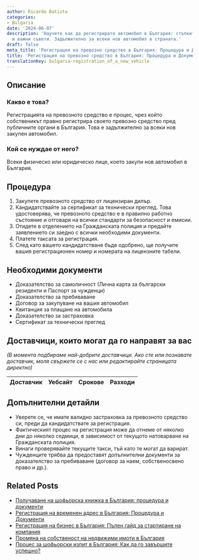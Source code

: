 ```yaml
---
author: Ricardo Batista
categories:
- Bulgaria
date: '2024-06-07'
description: 'Научете как да регистрирате автомобил в България: стъпките, документите
  и важни съвети. Задължително за всеки нов автомобил в страната.'
draft: false
meta_title: 'Регистрация на превозно средство в България: Процедура и Документи'
title: 'Регистрация на превозно средство в България: Процедура и Документи'
translationKey: bulgaria-registration_of_a_new_vehicle
---
```



## Описание
### Какво е това?
Регистрацията на превозното средство е процес, чрез който собственикът правно регистрира своето превозно средство пред публичните органи в България. Това е задължително за всеки нов закупен автомобил.

### Кой се нуждае от него?
Всеки физическо или юридическо лице, което закупи нов автомобил в България.

## Процедура
1. Закупете превозното средство от лицензиран дилър.
2. Кандидатствайте за сертификат за технически преглед. Това удостоверява, че превозното средство е в правилно работно състояние и отговаря на всички стандарти за безопасност и емисии.
3. Отидете в отделението на Гражданската полиция и предайте заявлението си заедно с всички необходими документи.
4. Платете таксата за регистрация.
5. След като вашето кандидатстване бъде одобрено, ще получите вашия регистрационен номер и номерата на лицензните табели.

## Необходими документи
- Доказателство за самоличност (Лична карта за български резиденти и Паспорт за чужденци)
- Доказателство за пребиваване
- Договор за закупуване на вашия автомобил
- Квитанция за плащане на автомобила
- Доказателство за застраховка
- Сертификат за технически преглед

## Доставчици, които могат да го направят за вас
_(В момента подбираме най-добрите доставчици. Ако сте или познавате доставчик, моля свържете се с нас или редактирайте страницата директно)_

| Доставчик       |     Уебсайт     |     Срокове       |       Разходи    |
| :-------------: | :-------------: |  :-------------: | :-------------: |


## Допълнителни детайли
- Уверете се, че имате валидно застраховка за превозното средство си, преди да кандидатствате за регистрация.
- Фактическият процес на регистрация може да отнеме от няколко дни до няколко седмици, в зависимост от текущото натоварване на Гражданската полиция.
- Винаги проверявайте текущите такси, тъй като те могат да варират.
- Чужденците трябва да предоставят допълнителни документи за доказателство за пребиваване (договор за наем, собственосвено право и др.).
## Related Posts

- [Получаване на шофьорска книжка в България: процедура и документи](https://tramitit.com/bg/guides/bulgaria/izdavane_na_shoforska_knizhka/)
- [Регистрация на временен адрес в България: Процедура и Документи](https://tramitit.com/bg/guides/bulgaria/registratsiia_na_vremenen_adres/)
- [Регистрация на бизнес в България: Пълен гайд за стартиране на компания](https://tramitit.com/bg/guides/bulgaria/registratsiia_na_biznes/)
- [Промяна на собственост на недвижими имоти в България](https://tramitit.com/bg/guides/bulgaria/promiana_na_sobstvenost_na_nedvizhim_imot/)
- [Процес за шофьорски изпит в България: Как да го завършите успешно?](https://tramitit.com/bg/guides/bulgaria/dopuskane_do_izpit_za_upravlenie_na_mps/)